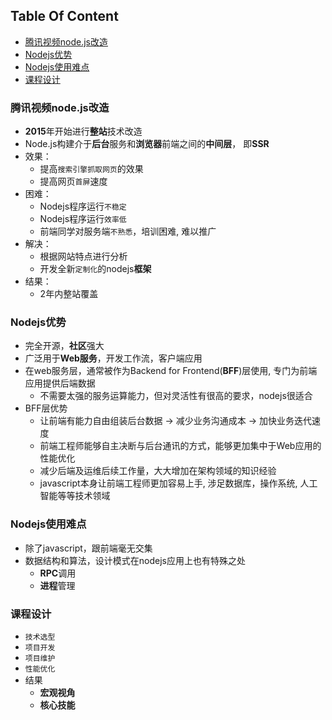 <!-- START doctoc generated TOC please keep comment here to allow auto update -->
<!-- DON'T EDIT THIS SECTION, INSTEAD RE-RUN doctoc TO UPDATE -->
## Table Of Content

- [腾讯视频node.js改造](#%E8%85%BE%E8%AE%AF%E8%A7%86%E9%A2%91nodejs%E6%94%B9%E9%80%A0)
- [Nodejs优势](#nodejs%E4%BC%98%E5%8A%BF)
- [Nodejs使用难点](#nodejs%E4%BD%BF%E7%94%A8%E9%9A%BE%E7%82%B9)
- [课程设计](#%E8%AF%BE%E7%A8%8B%E8%AE%BE%E8%AE%A1)

<!-- END doctoc generated TOC please keep comment here to allow auto update -->

### 腾讯视频node.js改造
- **2015**年开始进行**整站**技术改造
- Node.js构建介于**后台**服务和**浏览器**前端之间的**中间层**， 即**SSR**
- 效果：
  - 提高`搜索引擎抓取网页`的效果
  - 提高网页`首屏`速度
- 困难：
  - Nodejs程序运行`不稳定`
  - Nodejs程序运行`效率低`
  - 前端同学对服务端`不熟悉`，培训困难, 难以推广
- 解决：
  - 根据网站特点进行分析
  - 开发全新`定制化`的nodejs**框架**
- 结果：
  - 2年内整站覆盖


### Nodejs优势
- 完全开源，**社区**强大
- 广泛用于**Web服务**，开发工作流，客户端应用
- 在web服务层，通常被作为Backend for Frontend(**BFF**)层使用, 专门为前端应用提供后端数据
  - 不需要太强的服务运算能力，但对灵活性有很高的要求，nodejs很适合
- BFF层优势
  - 让前端有能力自由组装后台数据 -> 减少业务沟通成本 -> 加快业务迭代速度
  - 前端工程师能够自主决断与后台通讯的方式，能够更加集中于Web应用的性能优化
  - 减少后端及运维后续工作量，大大增加在架构领域的知识经验
  - javascript本身让前端工程师更加容易上手, 涉足数据库，操作系统, 人工智能等等技术领域

### Nodejs使用难点
- 除了javascript，跟前端毫无交集
- 数据结构和算法，设计模式在nodejs应用上也有特殊之处
  - **RPC**调用
  - **进程**管理


### 课程设计
- `技术选型`
- `项目开发`
- `项目维护`
- `性能优化`
- 结果
  - **宏观视角**
  - **核心技能**
